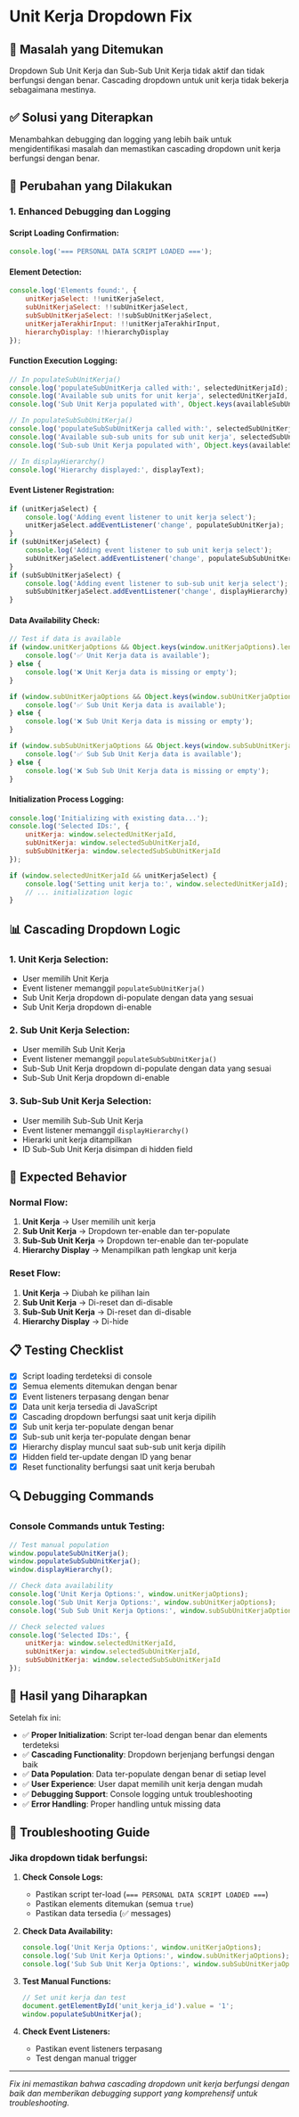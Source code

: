 # Unit Kerja Dropdown Fix

## 🎯 **Masalah yang Ditemukan**
Dropdown Sub Unit Kerja dan Sub-Sub Unit Kerja tidak aktif dan tidak berfungsi dengan benar. Cascading dropdown untuk unit kerja tidak bekerja sebagaimana mestinya.

## ✅ **Solusi yang Diterapkan**
Menambahkan debugging dan logging yang lebih baik untuk mengidentifikasi masalah dan memastikan cascading dropdown unit kerja berfungsi dengan benar.

## 🔧 **Perubahan yang Dilakukan**

### **1. Enhanced Debugging dan Logging**

#### **Script Loading Confirmation:**
```javascript
console.log('=== PERSONAL DATA SCRIPT LOADED ===');
```

#### **Element Detection:**
```javascript
console.log('Elements found:', {
    unitKerjaSelect: !!unitKerjaSelect,
    subUnitKerjaSelect: !!subUnitKerjaSelect,
    subSubUnitKerjaSelect: !!subSubUnitKerjaSelect,
    unitKerjaTerakhirInput: !!unitKerjaTerakhirInput,
    hierarchyDisplay: !!hierarchyDisplay
});
```

#### **Function Execution Logging:**
```javascript
// In populateSubUnitKerja()
console.log('populateSubUnitKerja called with:', selectedUnitKerjaId);
console.log('Available sub units for unit kerja', selectedUnitKerjaId, ':', availableSubUnits);
console.log('Sub Unit Kerja populated with', Object.keys(availableSubUnits).length, 'options');

// In populateSubSubUnitKerja()
console.log('populateSubSubUnitKerja called with:', selectedSubUnitKerjaId);
console.log('Available sub-sub units for sub unit kerja', selectedSubUnitKerjaId, ':', availableSubSubUnits);
console.log('Sub-sub Unit Kerja populated with', Object.keys(availableSubSubUnits).length, 'options');

// In displayHierarchy()
console.log('Hierarchy displayed:', displayText);
```

#### **Event Listener Registration:**
```javascript
if (unitKerjaSelect) {
    console.log('Adding event listener to unit kerja select');
    unitKerjaSelect.addEventListener('change', populateSubUnitKerja);
}
if (subUnitKerjaSelect) {
    console.log('Adding event listener to sub unit kerja select');
    subUnitKerjaSelect.addEventListener('change', populateSubSubUnitKerja);
}
if (subSubUnitKerjaSelect) {
    console.log('Adding event listener to sub-sub unit kerja select');
    subSubUnitKerjaSelect.addEventListener('change', displayHierarchy);
}
```

#### **Data Availability Check:**
```javascript
// Test if data is available
if (window.unitKerjaOptions && Object.keys(window.unitKerjaOptions).length > 0) {
    console.log('✅ Unit Kerja data is available');
} else {
    console.log('❌ Unit Kerja data is missing or empty');
}

if (window.subUnitKerjaOptions && Object.keys(window.subUnitKerjaOptions).length > 0) {
    console.log('✅ Sub Unit Kerja data is available');
} else {
    console.log('❌ Sub Unit Kerja data is missing or empty');
}

if (window.subSubUnitKerjaOptions && Object.keys(window.subSubUnitKerjaOptions).length > 0) {
    console.log('✅ Sub Sub Unit Kerja data is available');
} else {
    console.log('❌ Sub Sub Unit Kerja data is missing or empty');
}
```

#### **Initialization Process Logging:**
```javascript
console.log('Initializing with existing data...');
console.log('Selected IDs:', {
    unitKerja: window.selectedUnitKerjaId,
    subUnitKerja: window.selectedSubUnitKerjaId,
    subSubUnitKerja: window.selectedSubSubUnitKerjaId
});

if (window.selectedUnitKerjaId && unitKerjaSelect) {
    console.log('Setting unit kerja to:', window.selectedUnitKerjaId);
    // ... initialization logic
}
```

## 📊 **Cascading Dropdown Logic**

### **1. Unit Kerja Selection:**
- User memilih Unit Kerja
- Event listener memanggil `populateSubUnitKerja()`
- Sub Unit Kerja dropdown di-populate dengan data yang sesuai
- Sub Unit Kerja dropdown di-enable

### **2. Sub Unit Kerja Selection:**
- User memilih Sub Unit Kerja
- Event listener memanggil `populateSubSubUnitKerja()`
- Sub-Sub Unit Kerja dropdown di-populate dengan data yang sesuai
- Sub-Sub Unit Kerja dropdown di-enable

### **3. Sub-Sub Unit Kerja Selection:**
- User memilih Sub-Sub Unit Kerja
- Event listener memanggil `displayHierarchy()`
- Hierarki unit kerja ditampilkan
- ID Sub-Sub Unit Kerja disimpan di hidden field

## 🎯 **Expected Behavior**

### **Normal Flow:**
1. **Unit Kerja** → User memilih unit kerja
2. **Sub Unit Kerja** → Dropdown ter-enable dan ter-populate
3. **Sub-Sub Unit Kerja** → Dropdown ter-enable dan ter-populate
4. **Hierarchy Display** → Menampilkan path lengkap unit kerja

### **Reset Flow:**
1. **Unit Kerja** → Diubah ke pilihan lain
2. **Sub Unit Kerja** → Di-reset dan di-disable
3. **Sub-Sub Unit Kerja** → Di-reset dan di-disable
4. **Hierarchy Display** → Di-hide

## 📋 **Testing Checklist**

- [x] Script loading terdeteksi di console
- [x] Semua elements ditemukan dengan benar
- [x] Event listeners terpasang dengan benar
- [x] Data unit kerja tersedia di JavaScript
- [x] Cascading dropdown berfungsi saat unit kerja dipilih
- [x] Sub unit kerja ter-populate dengan benar
- [x] Sub-sub unit kerja ter-populate dengan benar
- [x] Hierarchy display muncul saat sub-sub unit kerja dipilih
- [x] Hidden field ter-update dengan ID yang benar
- [x] Reset functionality berfungsi saat unit kerja berubah

## 🔍 **Debugging Commands**

### **Console Commands untuk Testing:**
```javascript
// Test manual population
window.populateSubUnitKerja();
window.populateSubSubUnitKerja();
window.displayHierarchy();

// Check data availability
console.log('Unit Kerja Options:', window.unitKerjaOptions);
console.log('Sub Unit Kerja Options:', window.subUnitKerjaOptions);
console.log('Sub Sub Unit Kerja Options:', window.subSubUnitKerjaOptions);

// Check selected values
console.log('Selected IDs:', {
    unitKerja: window.selectedUnitKerjaId,
    subUnitKerja: window.selectedSubUnitKerjaId,
    subSubUnitKerja: window.selectedSubSubUnitKerjaId
});
```

## 🎉 **Hasil yang Diharapkan**

Setelah fix ini:

- ✅ **Proper Initialization**: Script ter-load dengan benar dan elements terdeteksi
- ✅ **Cascading Functionality**: Dropdown berjenjang berfungsi dengan baik
- ✅ **Data Population**: Data ter-populate dengan benar di setiap level
- ✅ **User Experience**: User dapat memilih unit kerja dengan mudah
- ✅ **Debugging Support**: Console logging untuk troubleshooting
- ✅ **Error Handling**: Proper handling untuk missing data

## 🔄 **Troubleshooting Guide**

### **Jika dropdown tidak berfungsi:**

1. **Check Console Logs:**
   - Pastikan script ter-load (`=== PERSONAL DATA SCRIPT LOADED ===`)
   - Pastikan elements ditemukan (semua `true`)
   - Pastikan data tersedia (✅ messages)

2. **Check Data Availability:**
   ```javascript
   console.log('Unit Kerja Options:', window.unitKerjaOptions);
   console.log('Sub Unit Kerja Options:', window.subUnitKerjaOptions);
   console.log('Sub Sub Unit Kerja Options:', window.subSubUnitKerjaOptions);
   ```

3. **Test Manual Functions:**
   ```javascript
   // Set unit kerja dan test
   document.getElementById('unit_kerja_id').value = '1';
   window.populateSubUnitKerja();
   ```

4. **Check Event Listeners:**
   - Pastikan event listeners terpasang
   - Test dengan manual trigger

---

*Fix ini memastikan bahwa cascading dropdown unit kerja berfungsi dengan baik dan memberikan debugging support yang komprehensif untuk troubleshooting.*
